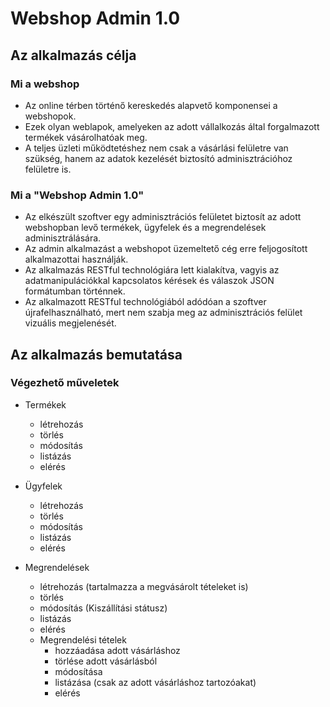 # Webshop Admin 1.0


## Az alkalmazás célja
### Mi a webshop
- Az online térben történő kereskedés alapvető komponensei a webshopok.
- Ezek olyan weblapok, amelyeken az adott vállalkozás által forgalmazott termékek vásárolhatóak meg.
- A teljes üzleti működtetéshez nem csak a vásárlási felületre van szükség, hanem az adatok kezelését biztosító adminisztrációhoz felületre is.

### Mi a "Webshop Admin 1.0"
- Az elkészült szoftver egy adminisztrációs felületet biztosít az adott webshopban levő
  termékek, ügyfelek és a megrendelések adminisztrálására.
- Az admin alkalmazást a webshopot üzemeltető cég erre feljogosított alkalmazottai használják.
- Az alkalmazás RESTful technológiára lett kialakítva, vagyis az adatmanipulációkkal kapcsolatos kérések és válaszok JSON formátumban történnek.
- Az alkalmazott RESTful technológiából adódóan a szoftver újrafelhasználható, mert nem szabja meg az adminisztrációs felület vizuális megjelenését.

## Az alkalmazás bemutatása
### Végezhető műveletek
- Termékek
	- létrehozás
	- törlés
	- módosítás
	- listázás
	- elérés

- Ügyfelek
	- létrehozás
	- törlés
	- módosítás
	- listázás
	- elérés

- Megrendelések
	- létrehozás (tartalmazza a megvásárolt tételeket is)
	- törlés
	- módosítás (Kiszállítási státusz)
	- listázás
	- elérés
	- Megrendelési tételek
		- hozzáadása adott vásárláshoz
		- törlése adott vásárlásból
		- módosítása
		- listázása (csak az adott vásárláshoz tartozóakat)
		- elérés
   
   